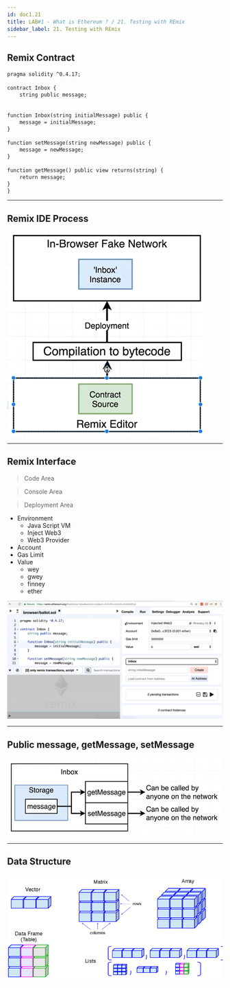 ```yaml
---
id: doc1.21
title: LAB#1 - What is Ethereum ? / 21. Testing with REmix
sidebar_label: 21. Testing with REmix
---
```


##  Remix Contract

~~~
pragma solidity ^0.4.17;

contract Inbox {
    string public message;


function Inbox(string initialMessage) public {
    message = initialMessage;
}

function setMessage(string newMessage) public {
    message = newMessage;
}

function getMessage() public view returns(string) {
    return message;
}
}
~~~


---

## Remix IDE Process 

![alt text](.\assets\Imagem21_1.jpg)


---

## Remix Interface

> Code Area

> Console Area

> Deployment Area
  - Environment
    - Java Script VM
    - Inject Web3
    - Web3 Provider
  - Account
  - Gas Limit
  - Value
    - wey
    - gwey
    - finney
    - ether


![alt text](.\assets\Imagem21_2.jpg)



---

## Public message, getMessage, setMessage

![alt text](.\assets\Imagem21_3.jpg)



---

## Data Structure

![alt text](.\assets\Imagem21_4.png )

